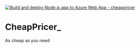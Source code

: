 [![Build and deploy Node.js app to Azure Web App - cheappricer](https://github.com/AntoTomAbraham/CheapPricer_/actions/workflows/main_cheappricer.yml/badge.svg)](https://github.com/AntoTomAbraham/CheapPricer_/actions/workflows/main_cheappricer.yml)
# CheapPricer_
As cheap as you need
